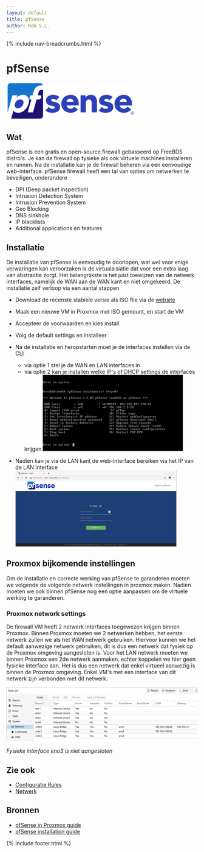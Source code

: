 ```yaml
---
layout: default
title: pfSense
author: Rob V.L.
---
```


{% include nav-breadcrumbs.html %}



# pfSense
![pfSense](../../media/logo/pfSense.png)

## Wat
pfSense is een gratis en open-source firewall gebasseerd op FreeBDS distro's. Je kan de firewall op fysieke als ook virtuele machines installeren en runnen. Na de installatie kan je de firewall beheren via een eenvoudige web-interface. pfSense firewall heeft een tal van opties om netwerken te beveiligen, onderandere
* DPI (Deep packet inspection)
* Intrusion Detection System
* Intrusion Prevention System
* Geo Blocking
* DNS sinkhole
* IP blacklists
* Additional applications en features  

## Installatie 
De installatie van pfSense is eenvoudig te doorlopen, wat wel voor enige verwaringen kan veroorzaken is de virtualaisiatie dat voor een extra laag van abstractie zorgt. Het belangrijkste is het juist toewijzen van de netwerk interfaces, namelijk de WAN aan de WAN kant en niet omgekeerd. De installatie zelf verloop via een aantal stappen
* Download de recenste stabiele versie als ISO file via de [website](https://www.pfsense.org/download/)
* Maak een nieuwe VM in Proxmox met ISO gemount, en start de VM
* Accepteer de voorwaarden en kies install
* Volg de default settings en installeer
* Na de installatie en heropstarten moet je de interfaces instellen via de CLI
    * via optie 1 stel je de WAN en LAN interfaces in
    * via optie 2 kan je installen welke IP's of DHCP settings de interfaces krijgen
        ![pfSense](../../media/pfSense/menu.png)

* Nadien kan je via de LAN kant de web-interface bereiken via het IP van de LAN interface
![pfSense](../../media/pfSense/interface.png)

## Proxmox bijkomende instellingen
Om de installatie en correcte werking van pfSense te garanderen moeten we volgende de volgende netwerk instellingen in proxmox maken. Nadien moeten we ook binnen pfSense nog een optie aanpassen om de virtuele werking te garanderen. 

### Proxmox network settings
De firewall VM heeft 2 netwerk interfaces toegewezen krijgen binnen Proxmox. Binnen Proxmox moeten we 2 netwerken hebben, het eerste netwerk zullen we als het WAN netwerk gebruiken. Hiervoor kunnen we het default aanwezige netwerk gebruiken, dit is dus een netwerk dat fysiek op de Proxmox omgeving aangesloten is. Voor het LAN netwerk moeten we binnen Proxmox een 2de netwerk aanmaken, echter koppelen we hier geen fysieke interface aan. Het is dus een netwerk dat enkel virtueel aanwezig is binnen de Proxmox omgeving. Enkel VM's met een interface van dit netwerk zijn verbonden met dit netwerk. 

![pfSense](../../media/pfSense/proxmox-network.png)

_Fysieke interface eno3 is niet aangesloten_




## Zie ook
* [Configuratie Rules](/{{site.RepoName}}/CCS/pfSense/Config)
* [Netwerk](/{{site.RepoName}}/CCS/Netwerk/)

## Bronnen 
* [pfSense in Proxmox guide ](https://docs.netgate.com/pfsense/en/latest/virtualization/virtualizing-pfsense-with-proxmox.html)
* [pfSense installation guide ](https://docs.netgate.com/pfsense/en/latest/install/installing-pfsense.html)


{% include footer.html %}
